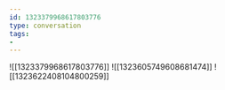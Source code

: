 ```yaml
---
id: 1323379968617803776
type: conversation
tags:
- 
---
```

![[1323379968617803776]]
![[1323605749608681474]]
![[1323622408104800259]]

